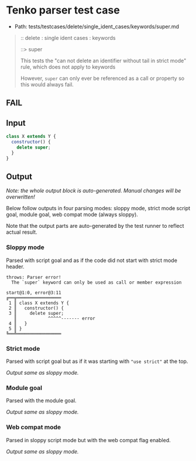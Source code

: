 # Tenko parser test case

- Path: tests/testcases/delete/single_ident_cases/keywords/super.md

> :: delete : single ident cases : keywords
>
> ::> super
>
> This tests the "can not delete an identifier without tail in strict mode" rule, which does not apply to keywords
>
> However, `super` can only ever be referenced as a call or property so this would always fail.

## FAIL

## Input

`````js
class X extends Y {
  constructor() {
    delete super;
  }
}
`````

## Output

_Note: the whole output block is auto-generated. Manual changes will be overwritten!_

Below follow outputs in four parsing modes: sloppy mode, strict mode script goal, module goal, web compat mode (always sloppy).

Note that the output parts are auto-generated by the test runner to reflect actual result.

### Sloppy mode

Parsed with script goal and as if the code did not start with strict mode header.

`````
throws: Parser error!
  The `super` keyword can only be used as call or member expression

start@1:0, error@3:11
╔══╦═════════════════
 1 ║ class X extends Y {
 2 ║   constructor() {
 3 ║     delete super;
   ║            ^^^^^------- error
 4 ║   }
 5 ║ }
╚══╩═════════════════

`````

### Strict mode

Parsed with script goal but as if it was starting with `"use strict"` at the top.

_Output same as sloppy mode._

### Module goal

Parsed with the module goal.

_Output same as sloppy mode._

### Web compat mode

Parsed in sloppy script mode but with the web compat flag enabled.

_Output same as sloppy mode._
